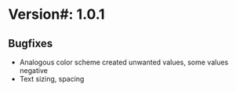 #  Version#: 1.0.1
## Bugfixes
- Analogous color scheme created unwanted values, some values negative
- Text sizing, spacing


